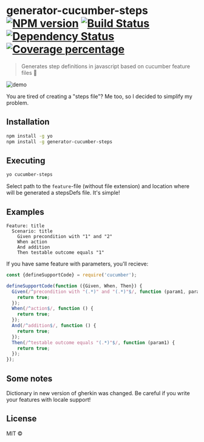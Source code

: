 # generator-cucumber-steps [![NPM version][npm-image]][npm-url] [![Build Status][travis-image]][travis-url] [![Dependency Status][daviddm-image]][daviddm-url] [![Coverage percentage][coveralls-image]][coveralls-url]
> Generates step definitions in javascript based on cucumber feature files :watermelon:

![demo](http://i.imgur.com/Wh078Pu.gif)

You are tired of creating a "steps file"? Me too, so I decided to simplify my problem.

## Installation

```bash
npm install -g yo
npm install -g generator-cucumber-steps
```

## Executing

```bash
yo cucumber-steps
```

Select path to the `feature`-file (without file extension) and location where will be generated a stepsDefs file. It's simple!

## Examples

```gherkin
Feature: title
  Scenario: title
    Given precondition with "1" and "2"
    When action
    And addition
    Then testable outcome equals "1"
```
If you have same feature with parameters, you'll recieve:

```javascript
const {defineSupportCode} = require('cucumber');

defineSupportCode(function ({Given, When, Then}) {
  Given(/^precondition with "(.*)" and "(.*)"$/, function (param1, param2) {
    return true;
  });
  When(/^action$/, function () {
    return true;
  });
  And(/^addition$/, function () {
    return true;
  });
  Then(/^testable outcome equals "(.*)"$/, function (param1) {
    return true;
  });
});
```

## Some notes

Dictionary in new version of gherkin was changed. Be careful if you write your features with locale support!


## License

MIT ©


[npm-image]: https://badge.fury.io/js/generator-cucumber-steps.svg
[npm-url]: https://npmjs.org/package/generator-cucumber-steps
[travis-image]: https://travis-ci.org/lamartire/generator-cucumber-steps.svg?branch=master
[travis-url]: https://travis-ci.org/lamartire/generator-cucumber-steps
[daviddm-image]: https://david-dm.org/lamartire/generator-cucumber-steps.svg?theme=shields.io
[daviddm-url]: https://david-dm.org/lamartire/generator-cucumber-steps
[coveralls-image]: https://coveralls.io/repos/lamartire/generator-cucumber-steps/badge.svg
[coveralls-url]: https://coveralls.io/r/lamartire/generator-cucumber-steps
